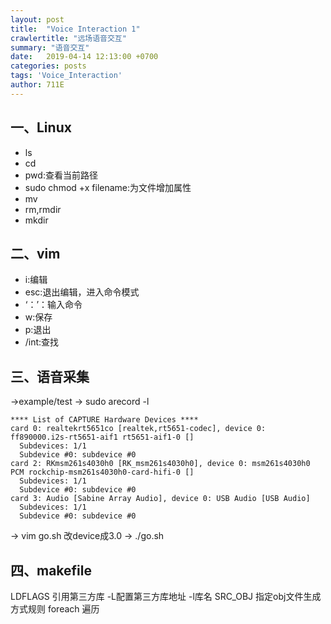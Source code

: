 ```yaml
---
layout: post
title:  "Voice Interaction 1"
crawlertitle: "远场语音交互"
summary: "语音交互"
date:   2019-04-14 12:13:00 +0700
categories: posts
tags: 'Voice_Interaction'
author: 711E
---
```


一、Linux
---
* ls
* cd
* pwd:查看当前路径
* sudo chmod +x filename:为文件增加属性
* mv
* rm,rmdir
* mkdir


二、vim
---
* i:编辑
* esc:退出编辑，进入命令模式
* ‘：’：输入命令
* w:保存
* p:退出
* /int:查找

三、语音采集
---
->example/test
-> sudo arecord -l
```
**** List of CAPTURE Hardware Devices ****
card 0: realtekrt5651co [realtek,rt5651-codec], device 0: ff890000.i2s-rt5651-aif1 rt5651-aif1-0 []
  Subdevices: 1/1
  Subdevice #0: subdevice #0
card 2: RKmsm261s4030h0 [RK_msm261s4030h0], device 0: msm261s4030h0 PCM rockchip-msm261s4030h0-card-hifi-0 []
  Subdevices: 1/1
  Subdevice #0: subdevice #0
card 3: Audio [Sabine Array Audio], device 0: USB Audio [USB Audio]
  Subdevices: 1/1
  Subdevice #0: subdevice #0
```
-> vim go.sh 改device成3.0
-> ./go.sh

四、makefile
---
LDFLAGS 引用第三方库 -L配置第三方库地址 -l库名
SRC_OBJ 指定obj文件生成方式规则
        foreach 遍历
